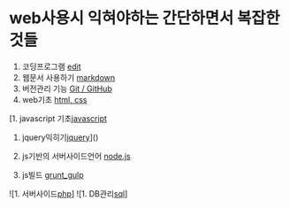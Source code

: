 # web사용시 익혀야하는 간단하면서 복잡한것들

1. 코딩프로그램 [edit](./edit_program/edit.md)  
1. 웹문서 사용하기 [markdown](./markdown/markdown.md) 
1. 버전관리 기능 [Git / GitHub](./git/git_github.md)  
1. web기초 [html, css](./html/html.md)

[1. javascript 기초[javascript](./js/js.md)
1. jquery익히기[jquery](./jquery/jquery.md)]()

1. js기반의 서버사이드언어 [node.js](./node/node.js.md)  
1. js빌드 [grunt_gulp](./grunt_gulp/grunt_gulp.md) 


![1. 서버사이드[php](./php/php.md)]
![1. DB관리[sql](./sql/sql.md)]
